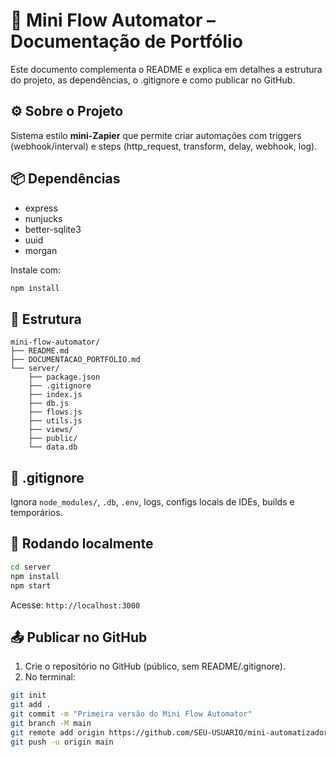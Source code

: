 
# 📂 Mini Flow Automator – Documentação de Portfólio

Este documento complementa o README e explica em detalhes a estrutura do projeto, as dependências, o .gitignore e como publicar no GitHub.

## ⚙️ Sobre o Projeto
Sistema estilo **mini-Zapier** que permite criar automações com triggers (webhook/interval) e steps (http_request, transform, delay, webhook, log).

## 📦 Dependências
- express
- nunjucks
- better-sqlite3
- uuid
- morgan

Instale com:
```bash
npm install
```

## 📂 Estrutura
```
mini-flow-automator/
├── README.md
├── DOCUMENTACAO_PORTFOLIO.md
└── server/
    ├── package.json
    ├── .gitignore
    ├── index.js
    ├── db.js
    ├── flows.js
    ├── utils.js
    ├── views/
    ├── public/
    └── data.db
```

## 📑 .gitignore
Ignora `node_modules/`, `.db`, `.env`, logs, configs locais de IDEs, builds e temporários.

## 🚀 Rodando localmente
```bash
cd server
npm install
npm start
```

Acesse: `http://localhost:3000`

## 📤 Publicar no GitHub
1. Crie o repositório no GitHub (público, sem README/.gitignore).  
2. No terminal:
```bash
git init
git add .
git commit -m "Primeira versão do Mini Flow Automator"
git branch -M main
git remote add origin https://github.com/SEU-USUARIO/mini-automatizador-de-fluxo.git
git push -u origin main
```
